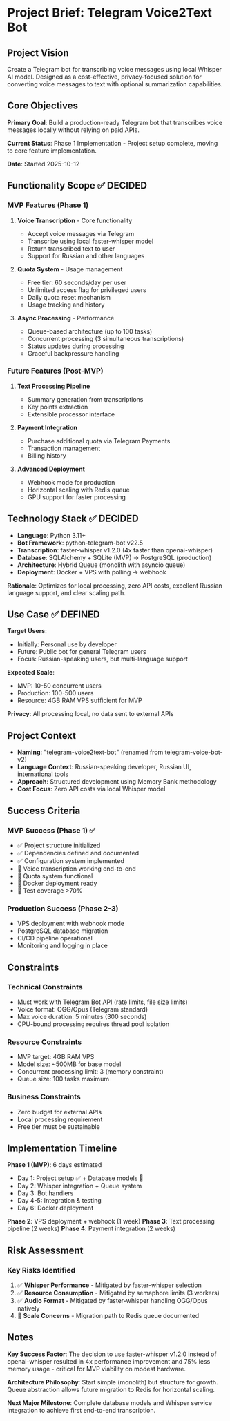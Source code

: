 # Project Brief: Telegram Voice2Text Bot

## Project Vision

Create a Telegram bot for transcribing voice messages using local Whisper AI model. Designed as a cost-effective, privacy-focused solution for converting voice messages to text with optional summarization capabilities.

## Core Objectives

**Primary Goal**: Build a production-ready Telegram bot that transcribes voice messages locally without relying on paid APIs.

**Current Status**: Phase 1 Implementation - Project setup complete, moving to core feature implementation.

**Date**: Started 2025-10-12

## Functionality Scope ✅ DECIDED

### MVP Features (Phase 1)
1. **Voice Transcription** - Core functionality
   - Accept voice messages via Telegram
   - Transcribe using local faster-whisper model
   - Return transcribed text to user
   - Support for Russian and other languages

2. **Quota System** - Usage management
   - Free tier: 60 seconds/day per user
   - Unlimited access flag for privileged users
   - Daily quota reset mechanism
   - Usage tracking and history

3. **Async Processing** - Performance
   - Queue-based architecture (up to 100 tasks)
   - Concurrent processing (3 simultaneous transcriptions)
   - Status updates during processing
   - Graceful backpressure handling

### Future Features (Post-MVP)
1. **Text Processing Pipeline**
   - Summary generation from transcriptions
   - Key points extraction
   - Extensible processor interface

2. **Payment Integration**
   - Purchase additional quota via Telegram Payments
   - Transaction management
   - Billing history

3. **Advanced Deployment**
   - Webhook mode for production
   - Horizontal scaling with Redis queue
   - GPU support for faster processing

## Technology Stack ✅ DECIDED

- **Language**: Python 3.11+
- **Bot Framework**: python-telegram-bot v22.5
- **Transcription**: faster-whisper v1.2.0 (4x faster than openai-whisper)
- **Database**: SQLAlchemy + SQLite (MVP) → PostgreSQL (production)
- **Architecture**: Hybrid Queue (monolith with asyncio queue)
- **Deployment**: Docker + VPS with polling → webhook

**Rationale**: Optimizes for local processing, zero API costs, excellent Russian language support, and clear scaling path.

## Use Case ✅ DEFINED

**Target Users**:
- Initially: Personal use by developer
- Future: Public bot for general Telegram users
- Focus: Russian-speaking users, but multi-language support

**Expected Scale**:
- MVP: 10-50 concurrent users
- Production: 100-500 users
- Resource: 4GB RAM VPS sufficient for MVP

**Privacy**: All processing local, no data sent to external APIs

## Project Context

- **Naming**: "telegram-voice2text-bot" (renamed from telegram-voice-bot-v2)
- **Language Context**: Russian-speaking developer, Russian UI, international tools
- **Approach**: Structured development using Memory Bank methodology
- **Cost Focus**: Zero API costs via local Whisper model

## Success Criteria

### MVP Success (Phase 1) ✅
- ✅ Project structure initialized
- ✅ Dependencies defined and documented
- ✅ Configuration system implemented
- 🔄 Voice transcription working end-to-end
- 🔄 Quota system functional
- 🔄 Docker deployment ready
- 🔄 Test coverage >70%

### Production Success (Phase 2-3)
- VPS deployment with webhook mode
- PostgreSQL database migration
- CI/CD pipeline operational
- Monitoring and logging in place

## Constraints

### Technical Constraints
- Must work with Telegram Bot API (rate limits, file size limits)
- Voice format: OGG/Opus (Telegram standard)
- Max voice duration: 5 minutes (300 seconds)
- CPU-bound processing requires thread pool isolation

### Resource Constraints
- MVP target: 4GB RAM VPS
- Model size: ~500MB for base model
- Concurrent processing limit: 3 (memory constraint)
- Queue size: 100 tasks maximum

### Business Constraints
- Zero budget for external APIs
- Local processing requirement
- Free tier must be sustainable

## Implementation Timeline

**Phase 1 (MVP)**: 6 days estimated
- Day 1: Project setup ✅ + Database models 🔄
- Day 2: Whisper integration + Queue system
- Day 3: Bot handlers
- Day 4-5: Integration & testing
- Day 6: Docker deployment

**Phase 2**: VPS deployment + webhook (1 week)
**Phase 3**: Text processing pipeline (2 weeks)
**Phase 4**: Payment integration (2 weeks)

## Risk Assessment

### Key Risks Identified
1. ✅ **Whisper Performance** - Mitigated by faster-whisper selection
2. ✅ **Resource Consumption** - Mitigated by semaphore limits (3 workers)
3. ✅ **Audio Format** - Mitigated by faster-whisper handling OGG/Opus natively
4. 🔄 **Scale Concerns** - Migration path to Redis queue documented

## Notes

**Key Success Factor**: The decision to use faster-whisper v1.2.0 instead of openai-whisper resulted in 4x performance improvement and 75% less memory usage - critical for MVP viability on modest hardware.

**Architecture Philosophy**: Start simple (monolith) but structure for growth. Queue abstraction allows future migration to Redis for horizontal scaling.

**Next Major Milestone**: Complete database models and Whisper service integration to achieve first end-to-end transcription.
